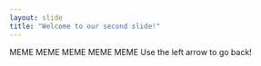 ```yaml
---
layout: slide
title: "Welcome to our second slide!"
---
```

MEME MEME MEME MEME MEME
Use the left arrow to go back!

